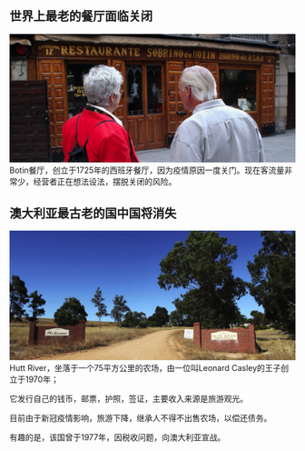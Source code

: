 ## 世界上最老的餐厅面临关闭
![alt 图片](../../img/oldestRestaurant.png)
Botin餐厅，创立于1725年的西班牙餐厅，因为疫情原因一度关门。现在客流量非常少，经营者正在想法设法，摆脱关闭的风险。

## 澳大利亚最古老的国中国将消失
![alt 图片](../../img/oldestmicronation.png)
Hutt River，坐落于一个75平方公里的农场，由一位叫Leonard Casley的王子创立于1970年；

它发行自己的钱币，邮票，护照，签证，主要收入来源是旅游观光。

目前由于新冠疫情影响，旅游下降，继承人不得不出售农场，以偿还债务。

有趣的是，该国曾于1977年，因税收问题，向澳大利亚宣战。